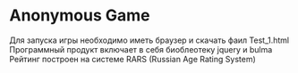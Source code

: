 # Anonymous Game
Для запуска игры необходимо иметь браузер и скачать фаил Test_1.html
Программный продукт включает в себя биоблеотеку jquery и bulma
Рейтинг построен на системе RARS (Russian Age Rating System)
